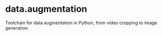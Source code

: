 # data.augmentation
Toolchain for data augmentation in Python, from video cropping to image generation.
